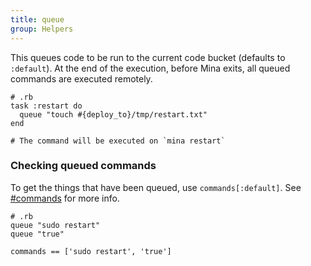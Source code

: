 ```yaml
---
title: queue
group: Helpers
---
```


This queues code to be run to the current code bucket (defaults to `:default`).
At the end of the execution, before Mina exits, all queued commands are executed
remotely.

    # .rb
    task :restart do
      queue "touch #{deploy_to}/tmp/restart.txt"
    end

    # The command will be executed on `mina restart`

### Checking queued commands

To get the things that have been queued, use `commands[:default]`. See
[#commands](commands.html) for more info.

    # .rb
    queue "sudo restart"
    queue "true"

    commands == ['sudo restart', 'true']
